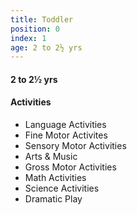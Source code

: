 ```yaml
---
title: Toddler
position: 0
index: 1
age: 2 to 2½ yrs
---
```


#### 2 to 2½ yrs

#### Activities
- Language Activities
- Fine Motor Activites
- Sensory Motor Activities
- Arts & Music
- Gross Motor Activities
- Math Activities
- Science Activities
- Dramatic Play
